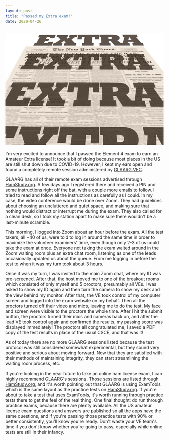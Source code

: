 ```yaml
---
layout: post
title: "Passed my Extra exam!"
date: 2020-04-26
---
```


![Newspaper with Extra](/assets/news-extra.jpg)

I'm very excited to announce that I passed the Element 4 exam to earn an Amateur Extra license! It
took a bit of doing because most places in the US are still shut down due to COVID-19. However, I
kept my ears open and found a completely remote session administered by
[GLAARG VEC](https://glaarg.org/).

GLAARG has all of their remote exam sessions advertised through
[HamStudy.org](https://hamstudy.org/). A few days ago I registered there and received a PIN and some
instructions right off the bat, with a couple more emails to follow. I tried to read and follow all
the instructions as carefully as I could. In my case, the video conference would be done over Zoom.
They had guidelines about choosing an uncluttered and quiet space, and making sure that nothing
would distract or interrupt me during the exam. They also called for a clean desk, so I took my
station apart to make sure there wouldn't be a last-minute scramble.

This morning, I logged into Zoom about an hour before the exam. All the test takers, all ~40 of us,
were told to log in around the same time in order to maximize the volunteer examiners' time, even
though only 2-3 of us could take the exam at once. Everyone not taking the exam waited around in the
Zoom waiting room plus an extra chat room, listening as one of the leads occasionally updated us
about the queue. From me logging in before the test to when it was my turn took about 3 hours.

Once it was my turn, I was invited to the main Zoom chat, where my ID was pre-screened. After that,
the host moved me to one of the breakout rooms which consisted of only myself and 5 proctors,
presumably all VEs. I was asked to show my ID again and then turn the camera to show my desk and the
view behind my monitor. After that, the VE took control of my computer screen and logged into the
exam website on my behalf. Then all the proctors turned off their video and mics, leaving me to do
the test. My face and screen were visible to the proctors the whole time. After I hit the submit
button, the proctors turned their mics and cameras back on, and after the lead VE took control again
and confirmed the results, my passing score was displayed immediately! The proctors all
congratulated me, I saved a PDF copy of the test results in place of the usual CSCE, and that was
it!

As of today there are no more GLAARG sessions listed because the test protocol was still considered
somewhat experimental, but they sound very positive and serious about moving forward. Now that they
are satisfied with their methods of maintaining integrity, they can start streamlining the waiting
room process, etc.

If you're looking in the near future to take an online ham license exam, I can highly recommend
GLAARG's sessions. Those sessions are listed through [HamStudy.org](https://hamstudy.org/), and it's
worth pointing out that GLAARG is using ExamTools which is the same layout as the practice tests on
[HamStudy.org](https://hamstudy.org/). If you're about to take a test that uses ExamTools, it's
worth running through practice tests there to get the feel of the real thing. One final thought: do
run through practice exams, because there are plenty available. All the US amateur license exam
questions and answers are published so all the apps have the same questions, and if you're passing
those practice tests with 90% or better consistently, you'll know you're ready. Don't waste your VE
team's time if you don't know whether you're going to pass, especially while online tests are still
in their infancy.
